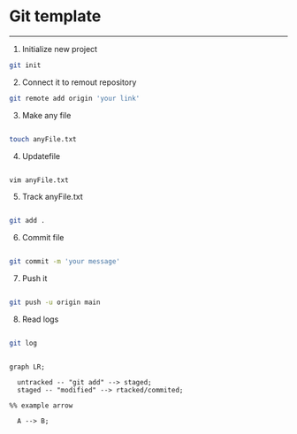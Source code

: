 # Git template

---

1. Initialize new project 

```Bash
git init
```

2. Connect it to remout repository

```Bash
git remote add origin 'your link'

```

3. Make any file

```Bash

touch anyFile.txt

```

4. Updatefile


```Bash

vim anyFile.txt

```

5. Track anyFile.txt


```Bash

git add .

```

6. Commit file


```Bash

git commit -m 'your message'

```

7. Push it 


```Bash

git push -u origin main

```

8. Read logs 

```Bash

git log

```

```mermaid

graph LR;

  untracked -- "git add" --> staged;
  staged -- "modified" --> rtacked/commited;

%% example arrow

  A --> B;
```

```
